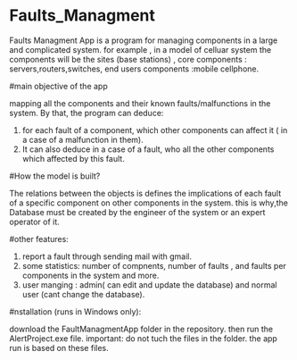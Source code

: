 # Faults_Managment
Faults Managment App is a program for managing components in a large and complicated system.
for example , in a model of celluar system the components will be the sites (base stations) , core components : servers,routers,switches, end users components :mobile cellphone.

#main objective of the app

mapping all the components and their known faults/malfunctions in the system.
By that, the program can deduce:

1. for each fault of a component, which other components can affect it ( in a case of a malfunction in them).
2. It can also deduce in a case of a fault, who all the other components which affected by this fault.

#How the model is built?

The relations between the objects is defines the implications of each fault of a specific component on other components in the system.
this is why,the Database must be created by the engineer of the system or an expert operator of it.

#other features:

1. report a fault through sending mail with gmail.
2. some statistics: number of compnents, number of faults , and faults per components in the system and more.
3. user manging : admin( can edit and update the database) and normal user (cant change the database).

#nstallation (runs in Windows only):

download the FaultManagmentApp folder in the repository.
then run the AlertProject.exe file.
important: do not tuch the files in the folder.
the app run is based on these files.
